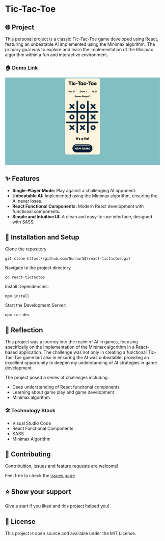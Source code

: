 # Tic-Tac-Toe

## 🌐 Project

This personal project is a classic Tic-Tac-Toe game developed using React, featuring an unbeatable AI implemented using the Minimax algorithm. The primary goal was to explore and learn the implementation of the Minimax algorithm within a fun and interactive environment.

### 🏠 [Demo Link](https://tictactoe-gustavo-passarella.netlify.app/)

![main page](src/assets/images/main.png)

## ✨ Features

- **Single-Player Mode:** Play against a challenging AI opponent.
- **Unbeatable AI:** Implemented using the Minimax algorithm, ensuring the AI never loses.
- **React Functional Components:** Modern React development with functional components.
- **Simple and Intuitive UI:** A clean and easy-to-use interface, designed with SASS.

## 🔧 Installation and Setup

Clone the repository

```
git clone https://github.com/Gunnar50/react-tictactoe.git
```

Navigate to the project directory

```
cd react-tictactoe
```

Install Dependencies:

```
npm install
```

Start the Development Server:

```
npm run dev
```

## 🧠 Reflection

This project was a journey into the realm of AI in games, focusing specifically on the implementation of the Minimax algorithm in a React-based application. The challenge was not only in creating a functional Tic-Tac-Toe game but also in ensuring the AI was unbeatable, providing an excellent opportunity to deepen my understanding of AI strategies in game development.

The project posed a series of challenges including:

- Deep understanding of React funcitonal components
- Learning about game play and game development
- Minimax algorithm

### 🛠️ Technology Stack

- Visual Studio Code
- React Functional Components
- SASS
- Minimax Algorithm

## 🤝 Contributing

Contribuition, issues and feature requests are welcome!

Feel free to check the [issues page](https://github.com/Gunnar50/react-simpsons-quotes/issues)

## ⭐️ Show your support

Give a start if you liked and this project helped you!

## 📝 License

This project is open source and available under the MIT License.
